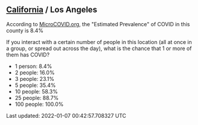
## [California](/united-states/california) / Los Angeles

According to [MicroCOVID.org](http://microcovid.org),
the "Estimated Prevalence" of COVID in this county is 8.4%

If you interact with a certain number of people in this location
(all at once in a group, or spread out across the day), what is the chance that
1 or more of them has COVID?

- 1 person: 8.4%
- 2 people: 16.0%
- 3 people: 23.1%
- 5 people: 35.4%
- 10 people: 58.3%
- 25 people: 88.7%
- 100 people: 100.0%

Last updated: 2022-01-07 00:42:57.708327 UTC
